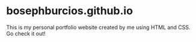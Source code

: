 # bosephburcios.github.io

This is my personal portfolio website created by me using HTML and CSS. Go check it out!
